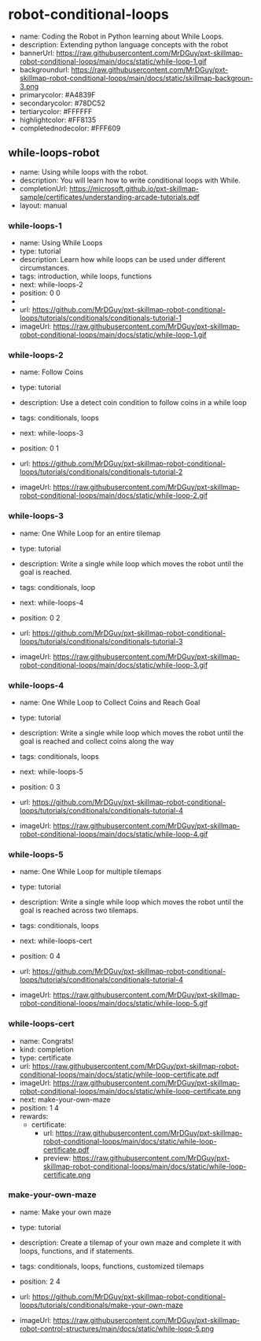 # robot-conditional-loops
* name: Coding the Robot in Python learning about While Loops.
* description: Extending python language concepts with the robot
* bannerUrl: https://raw.githubusercontent.com/MrDGuy/pxt-skillmap-robot-conditional-loops/main/docs/static/while-loop-1.gif
* backgroundurl: https://raw.githubusercontent.com/MrDGuy/pxt-skillmap-robot-conditional-loops/main/docs/static/skillmap-backgroun-3.png
* primarycolor: #A4839F
* secondarycolor: #78DC52
* tertiarycolor: #FFFFFF
* highlightcolor: #FF8135
* completednodecolor: #FFF609

## while-loops-robot
* name: Using while loops with the robot.
* description: You will learn how to write conditional loops with While.
* completionUrl: https://microsoft.github.io/pxt-skillmap-sample/certificates/understanding-arcade-tutorials.pdf
* layout: manual

### while-loops-1

* name: Using While Loops
* type: tutorial
* description: Learn how while loops can be used under different circumstances.
* tags: introduction, while loops, functions
* next: while-loops-2
* position: 0 0
* 
* url: https://github.com/MrDGuy/pxt-skillmap-robot-conditional-loops/tutorials/conditionals/conditionals-tutorial-1
* imageUrl: https://raw.githubusercontent.com/MrDGuy/pxt-skillmap-robot-conditional-loops/main/docs/static/while-loop-1.gif

### while-loops-2
* name: Follow Coins
* type: tutorial
* description: Use a detect coin condition to follow coins in a while loop
* tags: conditionals, loops
* next: while-loops-3
* position: 0 1

* url: https://github.com/MrDGuy/pxt-skillmap-robot-conditional-loops/tutorials/conditionals/conditionals-tutorial-2
* imageUrl: https://raw.githubusercontent.com/MrDGuy/pxt-skillmap-robot-conditional-loops/main/docs/static/while-loop-2.gif

### while-loops-3
* name: One While Loop for an entire tilemap
* type: tutorial
* description: Write a single while loop which moves the robot until the goal is reached.
* tags: conditionals, loop
* next: while-loops-4
* position: 0 2

* url: https://github.com/MrDGuy/pxt-skillmap-robot-conditional-loops/tutorials/conditionals/conditionals-tutorial-3
* imageUrl: https://raw.githubusercontent.com/MrDGuy/pxt-skillmap-robot-conditional-loops/main/docs/static/while-loop-3.gif

### while-loops-4
* name: One While Loop to Collect Coins and Reach Goal
* type: tutorial
* description: Write a single while loop which moves the robot until the goal is reached and collect coins along the way
* tags: conditionals, loops
* next: while-loops-5
* position: 0 3

* url: https://github.com/MrDGuy/pxt-skillmap-robot-conditional-loops/tutorials/conditionals/conditionals-tutorial-4
* imageUrl: https://raw.githubusercontent.com/MrDGuy/pxt-skillmap-robot-conditional-loops/main/docs/static/while-loop-4.gif

### while-loops-5
* name: One While Loop for multiple tilemaps
* type: tutorial
* description: Write a single while loop which moves the robot until the goal is reached across two tilemaps.
* tags: conditionals, loops
* next: while-loops-cert
* position: 0 4

* url: https://github.com/MrDGuy/pxt-skillmap-robot-conditional-loops/tutorials/conditionals/conditionals-tutorial-4
* imageUrl: https://raw.githubusercontent.com/MrDGuy/pxt-skillmap-robot-conditional-loops/main/docs/static/while-loop-5.gif


### while-loops-cert
* name: Congrats!
* kind: completion
* type: certificate
* url: https://raw.githubusercontent.com/MrDGuy/pxt-skillmap-robot-conditional-loops/main/docs/static/while-loop-certificate.pdf
* imageUrl: https://raw.githubusercontent.com/MrDGuy/pxt-skillmap-robot-conditional-loops/main/docs/static/while-loop-certificate.png
* next: make-your-own-maze
* position: 1 4
* rewards:
    * certificate:
        * url: https://raw.githubusercontent.com/MrDGuy/pxt-skillmap-robot-conditional-loops/main/docs/static/while-loop-certificate.pdf
        * preview: https://raw.githubusercontent.com/MrDGuy/pxt-skillmap-robot-conditional-loops/main/docs/static/while-loop-certificate.png


### make-your-own-maze
* name: Make your own maze
* type: tutorial
* description: Create a tilemap of your own maze and complete it with loops, functions, and if statements.
* tags: conditionals, loops, functions, customized tilemaps
* position: 2 4

* url: https://github.com/MrDGuy/pxt-skillmap-robot-conditional-loops/tutorials/conditionals/make-your-own-maze
* imageUrl: https://raw.githubusercontent.com/MrDGuy/pxt-skillmap-robot-control-structures/main/docs/static/while-loop-5.png
